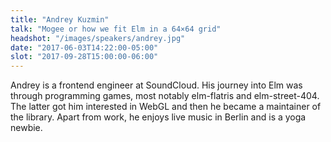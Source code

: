 ```yaml
---
title: "Andrey Kuzmin"
talk: "Mogee or how we fit Elm in a 64×64 grid"
headshot: "/images/speakers/andrey.jpg"
date: "2017-06-03T14:22:00-05:00"
slot: "2017-09-28T15:00:00-06:00"
---
```


Andrey is a frontend engineer at SoundCloud. His journey into Elm was through programming games, most notably elm-flatris and elm-street-404. The latter got him interested in WebGL and then he became a maintainer of the library. Apart from work, he enjoys live music in Berlin and is a yoga newbie.

<!--more-->
